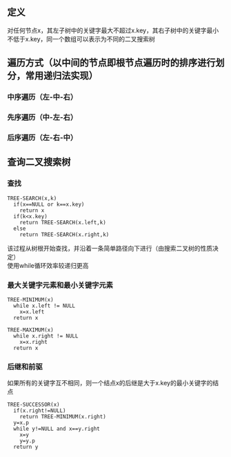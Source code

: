 ## 定义
对任何节点x，其左子树中的关键字最大不超过x.key，其右子树中的关键字最小不低于x.key，同一个数组可以表示为不同的二叉搜索树  
## 遍历方式（以中间的节点即根节点遍历时的排序进行划分，常用递归法实现）
### 中序遍历（左-中-右）
### 先序遍历（中-左-右）
### 后序遍历（左-右-中）
## 查询二叉搜索树
### 查找
```
TREE-SEARCH(x,k)
  if(x==NULL or k==x.key)
    return x
  if(k<x.key)
    return TREE-SEARCH(x.left,k)
  else
    return TREE-SEARCH(x.right,k)
```
该过程从树根开始查找，并沿着一条简单路径向下进行（由搜索二叉树的性质决定）  
使用while循环效率较递归更高  
### 最大关键字元素和最小关键字元素
```
TREE-MINIMUM(x)
  while x.left != NULL
    x=x.left
  return x
```
```
TREE-MAXIMUM(x)
  while x.right != NULL
    x=x.right
  return x
```
### 后继和前驱
如果所有的关键字互不相同，则一个结点x的后继是大于x.key的最小关键字的结点
```
TREE-SUCCESSOR(x)
  if(x.right!=NULL)
    return TREE-MINIMUM(x.right)
  y=x.p
  while y!=NULL and x==y.right
    x=y
    y=y.p
  return y
```
